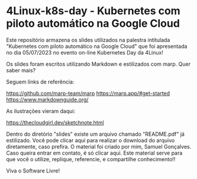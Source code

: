 # 4Linux-k8s-day - Kubernetes com piloto automático na Google Cloud

Este repositório armazena os slides utilizados na palestra intitulada "Kubernetes com piloto automático na Google Cloud" que foi apresentada no dia 05/07/2023 no evento on-line Kubernetes Day da 4Linux!

Os slides foram escritos utilizando Markdown e estilizados com marp. Quer saber mais?

Seguem links de referência:

https://github.com/marp-team/marp
https://marp.app/#get-started
https://www.markdownguide.org/

As ilustrações vieram daqui:

https://thecloudgirl.dev/sketchnote.html

Dentro do diretório "slides" existe um arquivo chamado "README.pdf" já estilizado.
Você pode clicar aqui para realizar o download do arquivo diretamente, caso prefira.
O material foi criado por mim, Samuel Gonçalves. Caso queira entrar em contato, é só clicar aqui.
Este material serve para que você o utilize, replique, referencie, e compartilhe conhecimento!!

Viva o Software Livre!